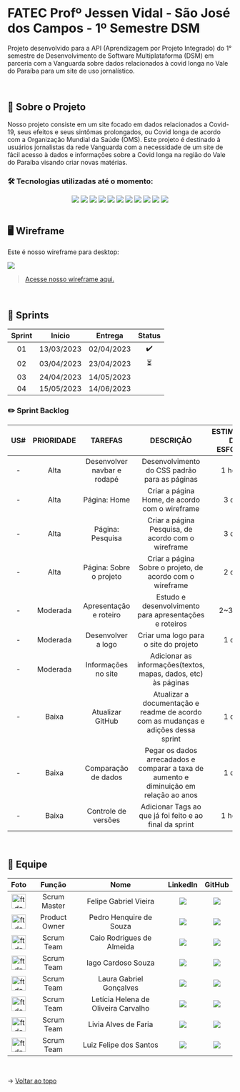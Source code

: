# FATEC Profº Jessen Vidal - São José dos Campos - 1º Semestre DSM
Projeto desenvolvido para a API (Aprendizagem por Projeto Integrado) do 1° semestre de Desenvolvimento de Software Multiplataforma (DSM) em parceria com a Vanguarda sobre dados relacionados à covid longa no Vale do Paraíba para um site de uso jornalístico.

<br>

## 📑 Sobre o Projeto

Nosso projeto consiste em um site focado em dados relacionados a Covid-19, seus efeitos e seus sintômas prolongados, ou Covid longa de acordo com a Organização Mundial da Saúde (OMS). Este projeto é destinado à usuários jornalistas da rede Vanguarda com a necessidade de um site de fácil acesso à dados e informações sobre a Covid longa na região do Vale do Paraíba visando criar novas matérias.

### 🛠️ Tecnologias utilizadas até o momento:

<div align="center">
    <img src="https://img.shields.io/badge/Discord-7289DA?style=for-the-badge&logo=discord&logoColor=white&color=F46A67">
    <img src="https://img.shields.io/badge/Slack-4A154B?style=for-the-badge&logo=slack&logoColor=white&color=F46A67"/>
    <img src="https://img.shields.io/badge/Figma-F24E1E?style=for-the-badge&logo=figma&logoColor=white&color=F46A67"/>
    <img src="https://img.shields.io/badge/GitHub-100000?style=for-the-badge&logo=github&logoColor=white&color=F46A67"/>
    <img src="https://img.shields.io/badge/Microsoft_Excel-217346?style=for-the-badge&logo=microsoft-excel&logoColor=white&color=F46A67"/>
    <img src="https://img.shields.io/badge/Microsoft_Teams-6264A7?style=for-the-badge&logo=microsoft-teams&logoColor=white&color=F46A67"/>
    <img src="https://img.shields.io/badge/Microsoft_Word-2B579A?style=for-the-badge&logo=microsoft-word&logoColor=white&color=F46A67"/>
    <img src="https://img.shields.io/badge/HTML-239120?style=for-the-badge&logo=html5&logoColor=white&color=F46A67"/>
    <img src="https://img.shields.io/badge/CSS-239120?&style=for-the-badge&logo=css3&logoColor=white&color=F46A67"/>
    <img src="https://img.shields.io/badge/Python-3776AB?style=for-the-badge&logo=python&logoColor=white&color=F46A67"/>
    <img src="https://img.shields.io/badge/Flask-000000?style=for-the-badge&logo=flask&logoColor=white&color=F46A67"/>
</div>

<br>

## 🖥️ Wireframe
Este é nosso wireframe para desktop:

<img src="docs/wireframe gif/wireframe_desktop.gif">

> [Acesse nosso wireframe aqui.](https://www.figma.com/proto/0u2EL9sfpx35wkleBseaby/api?node-id=1-2&starting-point-node-id=1%3A2&scaling=scale-down-width)

<br>

## 🚩 Sprints

| Sprint |   Início   |  Entrega   | Status |
| :----: | :--------: | :--------: | :----: |
|   01   | 13/03/2023 | 02/04/2023 |   ✔️   |
|   02   | 03/04/2023 | 23/04/2023 |   ⏳️   |
|   03   | 24/04/2023 | 14/05/2023 |        |
|   04   | 15/05/2023 | 14/06/2023 |        |
<!-- 
### 👨‍💻 User Story

| Identificador |                                                                                                          User Story                                                                                                           |
| :-----------: | :---------------------------------------------------------------------------------------------------------------------------------------------------------------------------------------------------------------------------: |
|     US#01     | Eu enquanto usuário jornalista quero comparar ano a ano as consultas realizadas entre os anos de 2019-2022                                                                                                                    |
|     US#02     | Eu enquanto usuário jornalista quero comparar ano a ano os procedimentos realizados entre os anos de 2019-2022                                                                                                                |
|     US#03     | Eu enquanto usuário jornalista quero comparar ano a ano os tratamentos realizados entre os anos de 2019-2022                                                                                                                  |
|     US#04     | Eu enquanto usuário jornalista quero comparar ano a ano os medicamentos utilizados entre os anos de 2019-2022                                                                                                                 |
|     US#05     | Eu enquanto usuário jornalista, quero visualizar se houve uma variação em consultas, procedimentos, tratamentos ou medicamentos utilizados em pacientes com covid longa comparando os dados de 2019 com os posteriores à 2021 |
|     US#06     | Eu enquanto usuário jornalista, quero relacionar a variação dos dados acima com fatores ligados à Covid-19                                                                                                                    |
|     US#07     | Eu enquanto usuário jornalista, quero saber a quantia investida/gasta em procedimentos relacionados a Covid-19                                                                                                                |
|     US#08     | Eu enquanto usuário jornalista quero visualizar a participação do SUS no período 2019-2022                                                                                                                                    |
|     US#09     | Eu enquanto usuário cliente, desejo visualizara as informações sobre o processo, produto final e os autores envolvidos neste projeto                                                                                          |
|     US#10     | Eu enquanto cliente, desejo visualizar o product backlog do projeto                                                                                                                                                           |
|     US#11     | Eu enquanto usuário jornalista, quero uma interface navegável de fácil acesso   
-->
### ✏️ Sprint Backlog 

| US# | PRIORIDADE |           TAREFAS           |                                        DESCRIÇÂO                                        | ESTIMATIVA DE ESFORÇO |
| :-: | :--------: | :-------------------------: | :-------------------------------------------------------------------------------------: | :-------------------: |
|  -  |    Alta    | Desenvolver navbar e rodapé | Desenvolvimento do CSS padrão para as páginas                                           |        1 horas        |
|  -  |    Alta    | Página: Home                | Criar a página Home, de acordo com o wireframe                                          |        3 dias         |
|  -  |    Alta    | Página: Pesquisa            | Criar a página Pesquisa, de acordo com o wireframe                                      |        3 dias         |
|  -  |    Alta    | Página: Sobre o projeto     | Criar a página Sobre o projeto, de acordo com o wireframe                               |        2 dias         |
|  -  |  Moderada  | Apresentação e roteiro      | Estudo e desenvolvimento para apresentações e roteiros                                  |        2~3 dias       |
|  -  |  Moderada  | Desenvolver a logo          | Criar uma logo para o site do projeto                                                   |        1 dias         |
|  -  |  Moderada  | Informações no site         | Adicionar as informações(textos, mapas, dados, etc) às páginas                          |           -           |
|  -  |    Baixa   | Atualizar GitHub            | Atualizar a documentação e readme de acordo com as mudanças e adições dessa sprint      |        1 dias         |
|  -  |    Baixa   | Comparação de dados         | Pegar os dados arrecadados e comparar a taxa de aumento e diminuição em relação ao anos |        1 dias         |
|  -  |    Baixa   | Controle de versões         | Adicionar Tags ao que já foi feito e ao final da sprint                                 |        1 horas        |                                                                                                                                                                                                                                                                                                               |          14h          |
    

<br>

## 👥 Equipe

| Foto                                                                                                            | Função        | Nome                                | LinkedIn                                                                                                                                                                      | GitHub                                                                                                                                           |
| :-------------------------------------------------------------------------------------------------------------: | :-----------: | :---------------------------------: | :---------------------------------------------------------------------------------------------------------------------------------------------------------------------------: | :----------------------------------------------------------------------------------------------------------------------------------------------: |
| <img src="https://avatars.githubusercontent.com/u/126176991?v=4" alt="ft de perfil" height="32px" width="32px"> | Scrum Master  | Felipe Gabriel Vieira               | [<img src='https://img.shields.io/badge/LinkedIn-0077B5?style=for-the-badge&logo=linkedin&logoColor=white&color=1AB85C'/>](https://www.linkedin.com/in/velipefieira/)                      |  [<img src='https://img.shields.io/badge/GitHub-100000?style=for-the-badge&logo=github&logoColor=white&color=1AB85C'/>](https://github.com/FelipeVieira27)    |
| <img src="https://avatars.githubusercontent.com/u/125457676?v=4" alt="ft de perfil" height="32px" width="32px"> | Product Owner | Pedro Henquire de Souza             | [<img src='https://img.shields.io/badge/LinkedIn-0077B5?style=for-the-badge&logo=linkedin&logoColor=white&color=1AB85C'/>](https://www.linkedin.com/in/pedro-henrique-de-souza-128484214/) |  [<img src='https://img.shields.io/badge/GitHub-100000?style=for-the-badge&logo=github&logoColor=white&color=1AB85C'/>](https://github.com/Pedryn)            |
| <img src="https://avatars.githubusercontent.com/u/104635440?v=4" alt="ft de perfil" height="32px" width="32px"> | Scrum Team    | Caio Rodrigues de Almeida           | [<img src='https://img.shields.io/badge/LinkedIn-0077B5?style=for-the-badge&logo=linkedin&logoColor=white&color=1AB85C'/>](https://www.linkedin.com/in/caio-almeida-3693b5271/)            |  [<img src='https://img.shields.io/badge/GitHub-100000?style=for-the-badge&logo=github&logoColor=white&color=1AB85C'/>](https://github.com/Caio-Almeid4)      |
| <img src="https://avatars.githubusercontent.com/u/37639392?v=4" alt="ft de perfil" height="32px" width="32px">  | Scrum Team    | Iago Cardoso Souza                  | [<img src='https://img.shields.io/badge/LinkedIn-0077B5?style=for-the-badge&logo=linkedin&logoColor=white&color=1AB85C'/>](https://www.linkedin.com/in/iago-cardoso-315955194/)            |  [<img src='https://img.shields.io/badge/GitHub-100000?style=for-the-badge&logo=github&logoColor=white&color=1AB85C'/>](https://github.com/iagocpv)           | 
| <img src="https://avatars.githubusercontent.com/u/125418833?v=4" alt="ft de perfil" height="32px" width="32px"> | Scrum Team    | Laura Gabriel Gonçalves             | [<img src='https://img.shields.io/badge/LinkedIn-0077B5?style=for-the-badge&logo=linkedin&logoColor=white&color=1AB85C'/>](https://www.linkedin.com/in/eulauragabriel)                     |  [<img src='https://img.shields.io/badge/GitHub-100000?style=for-the-badge&logo=github&logoColor=white&color=1AB85C'/>](https://github.com/eulauragabriel)    |
| <img src="https://avatars.githubusercontent.com/u/110743347?v=4" alt="ft de perfil" height="32px" width="32px"> | Scrum Team    | Letícia Helena de Oliveira Carvalho | [<img src='https://img.shields.io/badge/LinkedIn-0077B5?style=for-the-badge&logo=linkedin&logoColor=white&color=1AB85C'/>](https://www.linkedin.com/in/letícia-helena-carvalho/)           |  [<img src='https://img.shields.io/badge/GitHub-100000?style=for-the-badge&logo=github&logoColor=white&color=1AB85C'/>](https://github.com/leticiacarvalho04) |
| <img src="https://avatars.githubusercontent.com/u/126177124?v=4" alt="ft de perfil" height="32px" width="32px"> | Scrum Team    | Livia Alves de Faria                | [<img src='https://img.shields.io/badge/LinkedIn-0077B5?style=for-the-badge&logo=linkedin&logoColor=white&color=1AB85C'/>](https://www.linkedin.com/in/livialvs)                           |  [<img src='https://img.shields.io/badge/GitHub-100000?style=for-the-badge&logo=github&logoColor=white&color=1AB85C'/>](https://github.com/livialvs)          |
| <img src="https://avatars.githubusercontent.com/u/84729056?v=4" alt="ft de perfil" height="32px" width="32px">  | Scrum Team    | Luiz Felipe dos Santos              | [<img src='https://img.shields.io/badge/LinkedIn-0077B5?style=for-the-badge&logo=linkedin&logoColor=white&color=1AB85C'/>](https://www.linkedin.com/in/lfelipesant)                        |  [<img src='https://img.shields.io/badge/GitHub-100000?style=for-the-badge&logo=github&logoColor=white&color=1AB85C'/>](https://github.com/felipe-sant)       |

<br>

→ [Voltar ao topo](#fatec-profº-jessen-vidal-sjc---1º-semestre-dsm)

